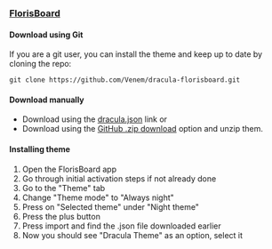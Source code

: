 ### [FlorisBoard](https://github.com/florisboard/florisboard)

#### Download using Git

If you are a git user, you can install the theme and keep up to date by cloning the repo:

    git clone https://github.com/Venem/dracula-florisboard.git

#### Download manually
* Download using the [dracula.json](https://raw.githubusercontent.com/Venem/dracula-florisboard/master/dracula.json) link or
* Download using the [GitHub .zip download](https://github.com/Venem/dracula-florisboard/archive/master.zip) option and unzip them.

#### Installing theme

1.  Open the FlorisBoard app
2.  Go through initial activation steps if not already done
3.  Go to the "Theme" tab
4.  Change "Theme mode" to "Always night"
5.  Press on "Selected theme" under "Night theme"
6.  Press the plus button
7.  Press import and find the .json file downloaded earlier
8.  Now you should see "Dracula Theme" as an option, select it
